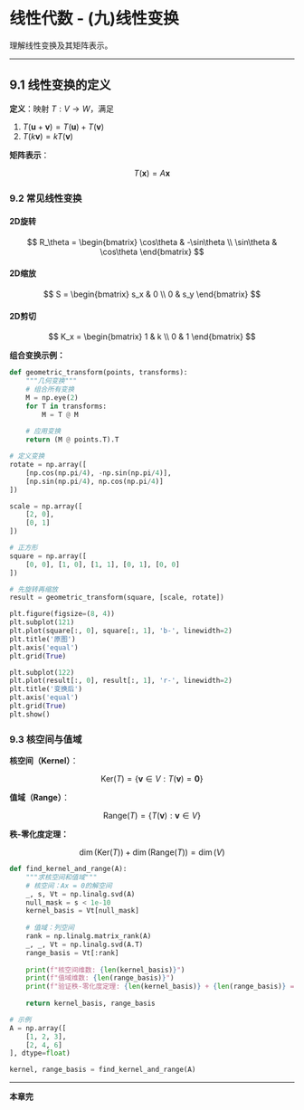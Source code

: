# 线性代数 - (九)线性变换

理解线性变换及其矩阵表示。

---

## 9.1 线性变换的定义

**定义**：映射 $T: V \to W$，满足
1. $T(\mathbf{u} + \mathbf{v}) = T(\mathbf{u}) + T(\mathbf{v})$
2. $T(k\mathbf{v}) = kT(\mathbf{v})$

**矩阵表示**：

$$
T(\mathbf{x}) = A\mathbf{x}
$$

### 9.2 常见线性变换

#### 2D旋转

$$
R_\theta = \begin{bmatrix}
\cos\theta & -\sin\theta \\
\sin\theta & \cos\theta
\end{bmatrix}
$$

#### 2D缩放

$$
S = \begin{bmatrix}
s_x & 0 \\
0 & s_y
\end{bmatrix}
$$

#### 2D剪切

$$
K_x = \begin{bmatrix}
1 & k \\
0 & 1
\end{bmatrix}
$$

**组合变换示例：**

```python
def geometric_transform(points, transforms):
    """几何变换"""
    # 组合所有变换
    M = np.eye(2)
    for T in transforms:
        M = T @ M
    
    # 应用变换
    return (M @ points.T).T

# 定义变换
rotate = np.array([
    [np.cos(np.pi/4), -np.sin(np.pi/4)],
    [np.sin(np.pi/4), np.cos(np.pi/4)]
])

scale = np.array([
    [2, 0],
    [0, 1]
])

# 正方形
square = np.array([
    [0, 0], [1, 0], [1, 1], [0, 1], [0, 0]
])

# 先旋转再缩放
result = geometric_transform(square, [scale, rotate])

plt.figure(figsize=(8, 4))
plt.subplot(121)
plt.plot(square[:, 0], square[:, 1], 'b-', linewidth=2)
plt.title('原图')
plt.axis('equal')
plt.grid(True)

plt.subplot(122)
plt.plot(result[:, 0], result[:, 1], 'r-', linewidth=2)
plt.title('变换后')
plt.axis('equal')
plt.grid(True)
plt.show()
```

### 9.3 核空间与值域

**核空间（Kernel）**：

$$
\text{Ker}(T) = \{\mathbf{v} \in V : T(\mathbf{v}) = \mathbf{0}\}
$$

**值域（Range）**：

$$
\text{Range}(T) = \{T(\mathbf{v}) : \mathbf{v} \in V\}
$$

**秩-零化度定理：**

$$
\dim(\text{Ker}(T)) + \dim(\text{Range}(T)) = \dim(V)
$$

```python
def find_kernel_and_range(A):
    """求核空间和值域"""
    # 核空间：Ax = 0的解空间
    _, s, Vt = np.linalg.svd(A)
    null_mask = s < 1e-10
    kernel_basis = Vt[null_mask]
    
    # 值域：列空间
    rank = np.linalg.matrix_rank(A)
    _, _, Vt = np.linalg.svd(A.T)
    range_basis = Vt[:rank]
    
    print(f"核空间维数: {len(kernel_basis)}")
    print(f"值域维数: {len(range_basis)}")
    print(f"验证秩-零化度定理: {len(kernel_basis)} + {len(range_basis)} = {A.shape[1]}")
    
    return kernel_basis, range_basis

# 示例
A = np.array([
    [1, 2, 3],
    [2, 4, 6]
], dtype=float)

kernel, range_basis = find_kernel_and_range(A)
```

---

**本章完**
